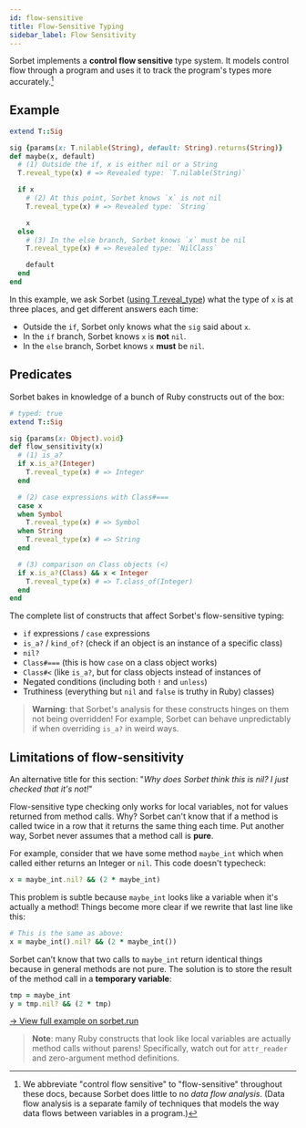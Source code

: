 ```yaml
---
id: flow-sensitive
title: Flow-Sensitive Typing
sidebar_label: Flow Sensitivity
---
```


Sorbet implements a **control flow sensitive** type system. It models control
flow through a program and uses it to track the program's types more
accurately.[^control]

[^control]: We abbreviate "control flow sensitive" to "flow-sensitive"
throughout these docs, because Sorbet does little to no *data flow analysis*.
(Data flow analysis is a separate family of techniques that models the way data
flows between variables in a program.)

## Example

```ruby
extend T::Sig

sig {params(x: T.nilable(String), default: String).returns(String)}
def maybe(x, default)
  # (1) Outside the if, x is either nil or a String
  T.reveal_type(x) # => Revealed type: `T.nilable(String)`

  if x
    # (2) At this point, Sorbet knows `x` is not nil
    T.reveal_type(x) # => Revealed type: `String`

    x
  else
    # (3) In the else branch, Sorbet knows `x` must be nil
    T.reveal_type(x) # => Revealed type: `NilClass`

    default
  end
end
```

In this example, we ask Sorbet ([using T.reveal_type](troubleshooting.md)) what
the type of `x` is at three places, and get different answers each time:

- Outside the `if`, Sorbet only knows what the `sig` said about `x`.
- In the `if` branch, Sorbet knows `x` is **not** `nil`.
- In the `else` branch, Sorbet knows `x` **must** be `nil`.

## Predicates

Sorbet bakes in knowledge of a bunch of Ruby constructs out of the box:

```ruby
# typed: true
extend T::Sig

sig {params(x: Object).void}
def flow_sensitivity(x)
  # (1) is_a?
  if x.is_a?(Integer)
    T.reveal_type(x) # => Integer
  end

  # (2) case expressions with Class#===
  case x
  when Symbol
    T.reveal_type(x) # => Symbol
  when String
    T.reveal_type(x) # => String
  end

  # (3) comparison on Class objects (<)
  if x.is_a?(Class) && x < Integer
    T.reveal_type(x) # => T.class_of(Integer)
  end
end
```

The complete list of constructs that affect Sorbet's flow-sensitive typing:

- `if` expressions / `case` expressions
- `is_a?` / `kind_of?` (check if an object is an instance of a specific class)
- `nil?`
- `Class#===` (this is how `case` on a class object works)
- `Class#<` (like `is_a?`, but for class objects instead of instances of
- Negated conditions (including both `!` and `unless`)
- Truthiness (everything but `nil` and `false` is truthy in Ruby)
  classes)

> **Warning**: that Sorbet's analysis for these constructs hinges on them not
> being overridden! For example, Sorbet can behave unpredictably if when
> overriding `is_a?` in weird ways.

## Limitations of flow-sensitivity

An alternative title for this section: "*Why does Sorbet think this is nil? I
just checked that it's not!*"

Flow-sensitive type checking only works for local variables, not for values
returned from method calls. Why? Sorbet can't know that if a method is called
twice in a row that it returns the same thing each time. Put another way, Sorbet
never assumes that a method call is **pure**.

For example, consider that we have some method `maybe_int` which when called
either returns an Integer or `nil`. This code doesn't typecheck:

```ruby
x = maybe_int.nil? && (2 * maybe_int)
```

This problem is subtle because `maybe_int` looks like a variable when it's
actually a method! Things become more clear if we rewrite that last line like
this:

```ruby
# This is the same as above:
x = maybe_int().nil? && (2 * maybe_int())
```

Sorbet can’t know that two calls to `maybe_int` return identical things because
in general methods are not pure. The solution is to store the result of the
method call in a **temporary variable**:

```ruby
tmp = maybe_int
y = tmp.nil? && (2 * tmp)
```

<a href="https://sorbet.run/#extend%20T%3A%3ASig%0A%0Asig%20%7Breturns(T.nilable(Integer))%7D%0Adef%20maybe_int%3B%201%3B%20end%0A%0A%23%20Problem%3A%0Ax%20%3D%20maybe_int.nil%3F%20%26%26%20(2%20*%20maybe_int)%0A%0A%23%20%5E%20this%20is%20essentially%3A%0A%23%20x%20%3D%20maybe_int().nil%3F%20%26%26%20(2%20*%20maybe_int())%0A%0A%23%20Solution%3A%0Atmp%20%3D%20maybe_int%0Ay%20%3D%20tmp.nil%3F%20%26%26%20(2%20*%20tmp)">→ View full example on sorbet.run</a>

> **Note**: many Ruby constructs that look like local variables are actually
> method calls without parens! Specifically, watch out for `attr_reader` and
> zero-argument method definitions.

